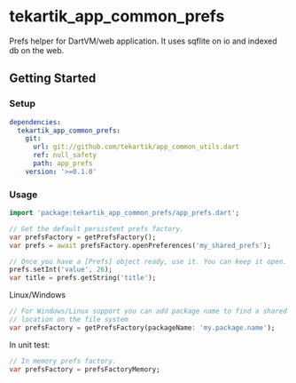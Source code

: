 # tekartik_app_common_prefs

Prefs helper for DartVM/web application. It uses sqflite on io and indexed db
on the web.

## Getting Started

### Setup

```yaml
dependencies:
  tekartik_app_common_prefs:
    git:
      url: git://github.com/tekartik/app_common_utils.dart
      ref: null_safety
      path: app_prefs
    version: '>=0.1.0'
```

### Usage

```dart
import 'package:tekartik_app_common_prefs/app_prefs.dart';

// Get the default persistent prefs factory.
var prefsFactory = getPrefsFactory();
var prefs = await prefsFactory.openPreferences('my_shared_prefs');

// Once you have a [Prefs] object ready, use it. You can keep it open.
prefs.setInt('value', 26);
var title = prefs.getString('title');
```

Linux/Windows

```dart
// For Windows/Linux support you can add package name to find a shared
// location on the file system
var prefsFactory = getPrefsFactory(packageName: 'my.package.name');
```

In unit test:

```dart
// In memory prefs factory.
var prefsFactory = prefsFactoryMemory;
```